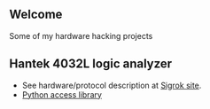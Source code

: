 ## Welcome

Some of my hardware hacking projects

## Hantek 4032L logic analyzer

- See hardware/protocol description at [Sigrok site](https://sigrok.org/wiki/Hantek_4032L).
- [Python access library](https://github.com/flowswitch/pyht4032l)
